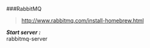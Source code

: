 ###RabbitMQ  
> http://www.rabbitmq.com/install-homebrew.html  

***Start server :***    
rabbitmq-server  
